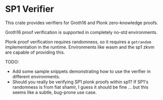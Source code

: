 # SP1 Verifier

This crate provides verifiers for Groth16 and Plonk zero-knowledge proofs.

Groth16 proof verification is supported in completely no-std environments. 

Plonk proof verification requires randomness, so it requires a `getrandom` implementation in the 
runtime. Environments like wasm and the sp1 zkvm are capable of providing this.

TODO: 
* Add some sample snippets demonstrating how to use the verifier in different environments.
* Should you really be verifying SP1 plonk proofs within sp1? If SP1's randomness is from fiat shamir,
I guess it should be fine ... but this seems like a subtle, bug-prone use case.

